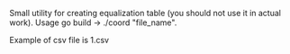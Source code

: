 Small utility for creating equalization table (you should not use it in actual work).
Usage go build -> ./coord "file_name".

Example of csv file is 1.csv
